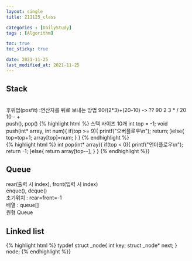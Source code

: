 ```yaml
---
layout: single
title: 211125_class

categories : [DailyStudy]
tags : [Algorithm]

toc: true
toc_sticky: true

date: 2021-11-25
last_modified_at: 2021-11-25
---
```


## Stack
<br>
후위법(posfit)  
:연산자를 뒤로 보내는 방법  
90/(2*3)+(20-10) -> ??  
90 2 3 * / 20 10 - +  
<br>
push(), pop()  
{% highlight html %}
스택 사이즈 10개
int top = -1;
void push(int* array, int num){
    if(top >= 9){
        printf("오버플로우\n");
        return;
    }else{
        top=top+1;
        array[top]=num;
    }
}
{% endhighlight %}
<br>
{% highlight html %}
int pop(int* array){
    if(top < 0){
        printf("언더플로우\n");
        return -1;
    }else{
        return array[top--];
    }
}
{% endhighlight %}}
<br>

## Queue

rear(출력 시 index), front(입력 시 index)  
enque(), deque()  
초기위치 : rear=front=-1  
배열 : queue[]  
원형 Queue  

## Linked list

{% highlight html %}
typdef struct _node{
    int key;
    struct _node* next;
} node;
{% endhighlight %}}

